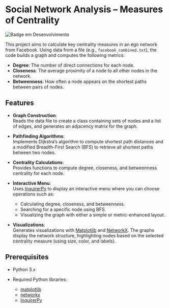 # Social Network Analysis – Measures of Centrality

![Badge em Desenvolvimento](http://img.shields.io/static/v1?label=STATUS&message=EM%20DESENVOLVIMENTO&color=GREEN&style=for-the-badge)

This project aims to calculate key centrality measures in an ego network from Facebook. Using data from a file (e.g., `facebook_combined.txt`), the code builds a graph and computes the following metrics:

- **Degree**: The number of direct connections for each node.
- **Closeness**: The average proximity of a node to all other nodes in the network.
- **Betweenness**: How often a node appears on the shortest paths between pairs of nodes.

## Features

- **Graph Construction**:  
  Reads the data file to create a class containing sets of nodes and a list of edges, and generates an adjacency matrix for the graph.

- **Pathfinding Algorithms**:  
  Implements Dijkstra’s algorithm to compute shortest path distances and a modified Breadth-First Search (BFS) to retrieve all shortest paths between two nodes.

- **Centrality Calculations**:  
  Provides functions to compute degree, closeness, and betweenness centrality for each node.

- **Interactive Menu**:  
  Uses [InquirerPy](https://github.com/kazhala/InquirerPy) to display an interactive menu where you can choose operations such as:
  - Calculating degree, closeness, and betweenness.
  - Searching for a specific node using BFS.
  - Visualizing the graph with either a simple or metric-enhanced layout.

- **Visualizations**:  
  Generates visualizations with [Matplotlib](https://matplotlib.org/) and [NetworkX](https://networkx.org/). The graphs display the network structure, highlighting nodes based on the selected centrality measure (using size, color, and labels).

## Prerequisites

- Python 3.x

- Required Python libraries:
  - [matplotlib](https://matplotlib.org/)
  - [networkx](https://networkx.org/)
  - [InquirerPy](https://github.com/kazhala/InquirerPy)



